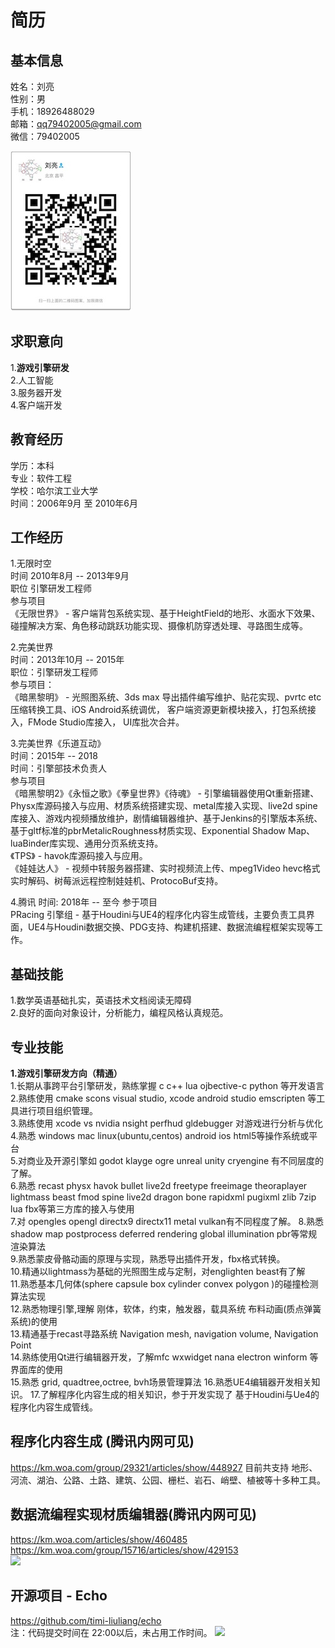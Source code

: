 # 简历

## 基本信息
姓名：刘亮   
性别：男    
手机：18926488029  
邮箱：qq79402005@gmail.com  
微信：79402005  

![](https://github.com/blab-liuliang/resume/blob/master/wechat.jpeg?raw=true)

## 求职意向
1.**游戏引擎研发**  
2.人工智能   
3.服务器开发   
4.客户端开发     

## 教育经历
学历：本科  
专业：软件工程  
学校：哈尔滨工业大学  
时间：2006年9月 至 2010年6月

## 工作经历
1.无限时空  
时间 2010年8月 -- 2013年9月  
职位 引擎研发工程师  
参与项目    
    《无限世界》 - 客户端背包系统实现、基于HeightField的地形、水面水下效果、碰撞解决方案、角色移动跳跃功能实现、摄像机防穿透处理、寻路图生成等。   

2.完美世界  
时间：2013年10月 -- 2015年  
职位：引擎研发工程师  
参与项目：  
    《暗黑黎明》 - 光照图系统、3ds max 导出插件编写维护、贴花实现、pvrtc etc 压缩转换工具、iOS Android系统调优， 客户端资源更新模块接入，打包系统接入，FMode Studio库接入， UI库批次合并。  

3.完美世界《乐道互动》  
时间：2015年 -- 2018  
时间：引擎部技术负责人  
参与项目  
    《暗黑黎明2》《永恒之歌》《拳皇世界》《待魂》 - 引擎编辑器使用Qt重新搭建、 Physx库源码接入与应用、材质系统搭建实现、metal库接入实现、live2d spine库接入、游戏内视频播放维护，剧情编辑器维护、基于Jenkins的引擎版本系统、基于gltf标准的pbrMetalicRoughness材质实现、Exponential Shadow Map、luaBinder库实现、通用分页系统支持。  
    《TPS》 - havok库源码接入与应用。    
    《娃娃达人》 - 视频中转服务器搭建、实时视频流上传、mpeg1Video hevc格式实时解码、树莓派远程控制娃娃机、ProtocoBuf支持。  

4.腾讯
时间: 2018年 -- 至今
参于项目     
    PRacing 引擎组 - 基于Houdini与UE4的程序化内容生成管线，主要负责工具界面，UE4与Houdini数据交换、PDG支持、构建机搭建、数据流编程框架实现等工作。

## 基础技能
1.数学英语基础扎实，英语技术文档阅读无障碍  
2.良好的面向对象设计，分析能力，编程风格认真规范。

## 专业技能

**1.游戏引擎研发方向（精通）**  
1.长期从事跨平台引擎研发，熟练掌握 c c++ lua ojbective-c python 等开发语言    
2.熟练使用 cmake scons visual studio, xcode android studio emscripten 等工具进行项目组织管理。   
3.熟练使用 xcode vs nvidia nsight perfhud gldebugger 对游戏进行分析与优化  
4.熟悉 windows mac linux(ubuntu,centos) android ios html5等操作系统或平台  
5.对商业及开源引擎如 godot klayge ogre unreal unity cryengine 有不同层度的了解。   
6.熟悉 recast physx havok bullet live2d freetype freeimage theoraplayer lightmass beast fmod spine live2d dragon bone rapidxml pugixml zlib 7zip lua fbx等第三方库的接入与使用   
7.对 opengles opengl directx9 directx11 metal vulkan有不同程度了解。
8.熟悉shadow map postprocess deferred rendering global illumination pbr等常规渲染算法   
9.熟悉蒙皮骨骼动画的原理与实现，熟悉导出插件开发，fbx格式转换。   
10.精通以lightmass为基础的光照图生成与定制，对englighten beast有了解  
11.熟悉基本几何体(sphere capsule box cylinder convex polygon )的碰撞检测算法实现    
12.熟悉物理引擎,理解 刚体，软体，约束，触发器，载具系统 布料动画(质点弹簧系统)的使用    
13.精通基于recast寻路系统 Navigation mesh, navigation volume, Navigation Point    
14.熟练使用Qt进行编辑器开发，了解mfc wxwidget nana electron winform 等界面库的使用   
15.熟悉 grid, quadtree,octree, bvh场景管理算法
16.熟悉UE4编辑器开发相关知识。
17.了解程序化内容生成的相关知识，参于开发实现了 基于Houdini与Ue4的程序化内容生成管线。  

## 程序化内容生成 (腾讯内网可见)
https://km.woa.com/group/29321/articles/show/448927
目前共支持 地形、河流、湖泊、公路、土路、建筑、公园、栅栏、岩石、峭壁、植被等十多种工具。


## 数据流编程实现材质编辑器(腾讯内网可见)
https://km.woa.com/articles/show/460485   
https://km.woa.com/group/15716/articles/show/429153   
![](https://media.githubusercontent.com/media/timi-liuliang/echo-download/master/images/intro/shadereditor.png)   

## 开源项目 - Echo
https://github.com/timi-liuliang/echo   
注：代码提交时间在 22:00以后，未占用工作时间。
![](https://media.githubusercontent.com/media/timi-liuliang/echo-download/master/images/intro/echo.png)  
